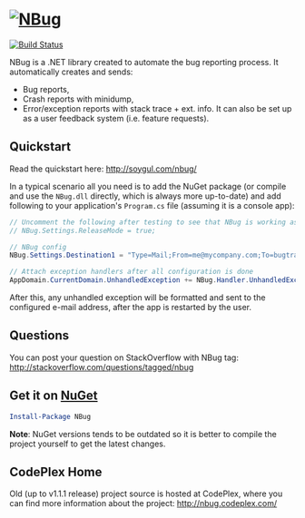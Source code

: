 # [![NBug](http://soygul.com/nbug/logo.png)](http://soygul.com/nbug/)

[![Build Status](https://travis-ci.org/soygul/NBug.svg)](https://travis-ci.org/soygul/NBug)

NBug is a .NET library created to automate the bug reporting process. It automatically creates and sends:
* Bug reports,
* Crash reports with minidump,
* Error/exception reports with stack trace + ext. info.
It can also be set up as a user feedback system (i.e. feature requests).

## Quickstart
Read the quickstart here: http://soygul.com/nbug/

In a typical scenario all you need is to add the NuGet package (or compile and use the `NBug.dll` directly, which is always more up-to-date) and add following to your application's `Program.cs` file (assuming it is a console app):

```csharp
// Uncomment the following after testing to see that NBug is working as configured
// NBug.Settings.ReleaseMode = true;

// NBug config
NBug.Settings.Destination1 = "Type=Mail;From=me@mycompany.com;To=bugtracker@mycompany.com;SmtpServer=smtp.mycompany.com;";

// Attach exception handlers after all configuration is done
AppDomain.CurrentDomain.UnhandledException += NBug.Handler.UnhandledException;
```

After this, any unhandled exception will be formatted and sent to the configured e-mail address, after the app is restarted by the user.

## Questions
You can post your question on StackOverflow with NBug tag: http://stackoverflow.com/questions/tagged/nbug

## Get it on [NuGet](https://www.nuget.org/packages/NBug/)

```powershell
Install-Package NBug
```

**Note**: NuGet versions tends to be outdated so it is better to compile the project yourself to get the latest changes.

## CodePlex Home
Old (up to v1.1.1 release) project source is hosted at CodePlex, where you can find more information about the project: http://nbug.codeplex.com/
